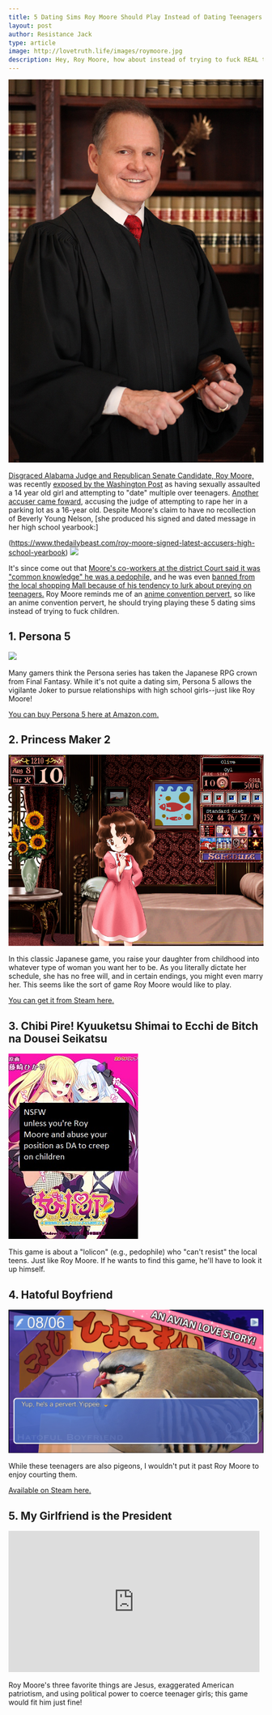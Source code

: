 ```yaml
---
title: 5 Dating Sims Roy Moore Should Play Instead of Dating Teenagers
layout: post
author: Resistance Jack
type: article
image: http://lovetruth.life/images/roymoore.jpg
description: Hey, Roy Moore, how about instead of trying to fuck REAL teenagers, you try these popular dating Sims instead.
---
```


![](/images/roymoore.jpg)

[Disgraced Alabama Judge and Republican Senate Candidate, Roy Moore,](https://www.politico.com/story/2017/09/27/roy-moore-outrageous-things-he-said-243207) was recently [exposed by the Washington Post](https://www.washingtonpost.com/investigations/woman-says-roy-moore-initiated-sexual-encounter-when-she-was-14-he-was-32/2017/11/09/1f495878-c293-11e7-afe9-4f60b5a6c4a0_story.html?utm_term=.d892d4c71811) as having sexually assaulted a 14 year old girl and attempting to "date" multiple over teenagers.  [Another accuser came foward,](http://www.cnn.com/2017/11/13/politics/gloria-allred-roy-moore-alabama/index.html) accusing the judge of attempting to rape her in a parking lot as a 16-year old.  Despite Moore's claim to have no recollection of Beverly Young Nelson, [she produced his signed and dated message in her high school yearbook:]

(https://www.thedailybeast.com/roy-moore-signed-latest-accusers-high-school-yearbook) ![](https://img.thedailybeast.com/image/upload/c_crop,d_placeholder_euli9k,h_1440,w_2560,x_0,y_0/dpr_2.0/c_limit,w_740/fl_lossy,q_auto/v1510604014/Screen_Shot_2017-11-13_at_3.12.12_PM_l2znnp) 

It's since come out that [Moore's co-workers at the district Court said it was "common knowledge" he was a pedophile,](https://www.cbsnews.com/news/teresa-jones-says-roy-moore-common-knowledge-dated-teens/) and he was even [banned from the local shopping Mall because of his tendency to lurk about preying on teenagers.](https://www.thedailybeast.com/report-alabama-mall-banned-roy-moore-in-the-80s-for-pursuing-teens) Roy Moore reminds me of an [anime convention pervert](http://ntdaily.com/anime-guns-and-sex-in-kerr-hall/), so like an anime convention pervert, he should trying playing these 5 dating sims instead of trying to fuck children.

## 1. Persona 5

![](Kamoshida.jpg)

Many gamers think the Persona series has taken the Japanese RPG crown from Final Fantasy.  While it's not quite a dating sim, Persona 5 allows the vigilante Joker to pursue relationships with high school girls--just like Roy Moore!

[You can buy Persona 5 here at Amazon.com.](http://amzn.to/2zIkx3O)

## 2. Princess Maker 2

![](/images/roymoore3.jpg)

In this classic Japanese game, you raise your daughter from childhood into whatever type of woman you want her to be.  As you literally dictate her schedule, she has no free will, and in certain endings, you might even marry her.  This seems like the sort of game Roy Moore would like to play.  

[You can get it from Steam here.](http://store.steampowered.com/app/523000/Princess_Maker_2_Refine/)

<script src="//z-na.amazon-adsystem.com/widgets/onejs?MarketPlace=US&adInstanceId=f05bd9c4-3c48-44da-9e82-aa59f51fb162"></script>

## 3. 	Chibi Pire! Kyuuketsu Shimai to Ecchi de Bitch na Dousei Seikatsu

![](/images/roymoore2.jpg)

This game is about a "lolicon" (e.g., pedophile) who "can't resist" the local teens.  Just like Roy Moore.  If he wants to find this game, he'll have to look it up himself.

## 4. Hatoful Boyfriend

![](/images/roymoore4.jpg)

While these teenagers are also pigeons, I wouldn't put it past Roy Moore to enjoy courting them.

[Available on Steam here.](http://store.steampowered.com/app/310080/Hatoful_Boyfriend/)

## 5. My Girlfriend is the President

<iframe width="496" height="279" src="https://www.youtube.com/embed/wYIaeEnUMmo" frameborder="0" allowfullscreen></iframe>

Roy Moore's three favorite things are Jesus, exaggerated American patriotism, and using political power to coerce teenager girls; this game would fit him just fine!
